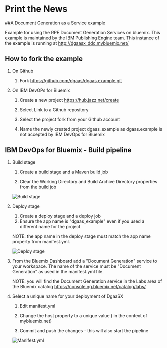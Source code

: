 # Print the News 

##A Document Generation as a Service example

Example for using the RPE Document Generation Services on bluemix. This example is maintained by the IBM Publishing Engine team.
This instance of the example is running at http://dgaasx_ddc.mybluemix.net/

## How to fork the example
1. On Github 
	1. Fork https://github.com/dgaas/dgaas.example.git

2. On IBM DevOPs for Bluemix
	1. Create a new project https://hub.jazz.net/create
	
	2. Select Link to a Github repository
	
	3. Select the project fork from your Github account
	
	4. Name the newly created project dgaas_example as dgaas.example is not accepted by IBM DevOps for Bluemix
	
## IBM DevOps for Bluemix - Build pipeline
1. Build stage
	1. Create a build stage and a Maven build job
	
	2. Clear the Working Directory and Build Archive Directory properties from the build job
	
	![Build stage](https://raw.githubusercontent.com/dgaas/dgaas.example/master/readme/hub_build_stage.png)
	
2. Deploy stage
	1. Create a deploy stage and a deploy job
	2. Ensure the app name is "dgaas_example" even if you used a different name for the project
	
	NOTE: the app name in the deploy stage must match the app name property from manifest.yml.  
	
	![Deploy stage](https://raw.githubusercontent.com/dgaas/dgaas.example/master/readme/hub_deploy_stage.png)

3. From the Bluemix Dashboard add a "Document Generation" service to your workspace. The name of the service must be "Document Generation" as used in the manifest.yml file.

	NOTE: you will find the Document Generation service in the Labs area of the Bluemix catalog https://console.ng.bluemix.net/catalog/labs/
	
4. Select a unique name for your deployment of DgaaSX
	1. Edit manifest.yml
	
	2. Change the host property to a unique value ( in the context of mybluemix.net)
	
	3. Commit and push the changes - this will also start the pipeline
	
	![Manifest.yml](https://raw.githubusercontent.com/dgaas/dgaas.example/master/readme/hub_manifest_yml.png)

